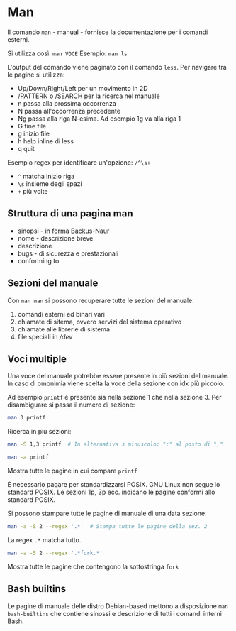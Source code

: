 # Man
Il comando `man` - manual - fornisce la documentazione per i comandi esterni.

Si utilizza così: `man VOCE`
Esempio: `man ls`

L'output del comando viene paginato con il comando `less`. Per navigare tra le pagine si utilizza:
- Up/Down/Right/Left per un movimento in 2D
- /PATTERN o /SEARCH per la ricerca nel manuale
- n passa alla prossima occorrenza
- N passa all'occorrenza precedente
- Ng passa alla riga N-esima. Ad esempio 1g va alla riga 1
- G fine file
- g inizio file
- h help inline di less
- q quit

Esempio regex per identificare un'opzione: `/^\s+`
- `^` matcha inizio riga
- `\s` insieme degli spazi
- `+` più volte

## Struttura di una pagina man
- sinopsi - in forma Backus-Naur
- nome - descrizione breve
- descrizione
- bugs - di sicurezza e prestazionali
- conforming to

## Sezioni del manuale
Con `man man` si possono recuperare tutte le sezioni del manuale:
1. comandi esterni ed binari vari
2. chiamate di sitema, ovvero servizi del sistema operativo
3. chiamate alle librerie di sistema
4. file speciali in */dev*

## Voci multiple
Una voce del manuale potrebbe essere presente in più sezioni del manuale.
In caso di omonimia viene scelta la voce della sezione con idx più piccolo.

Ad esempio `printf` è presente sia nella sezione 1 che nella sezione 3. Per disambiguare si passa il numero di sezione:
```bash
man 3 printf
```

Ricerca in più sezioni:
```bash
man -S 1,3 printf  # In alternativa s minuscolo; ":" al posto di ","
```

```bash
man -a printf
```
Mostra tutte le pagine in cui compare `printf` 

È necessario pagare per standardizzarsi POSIX. GNU Linux non segue lo standard POSIX.
Le sezioni 1p, 3p ecc. indicano le pagine conformi allo standard POSIX.

Si possono stampare tutte le pagine di manuale di una data sezione:
```bash
man -a -S 2 --regex '.*'  # Stampa tutte le pagine della sez. 2
```
La regex `.*` matcha tutto.

```bash
man -a -S 2 --regex '.*fork.*'
```
Mostra tutte le pagine che contengono la sottostringa `fork`

## Bash builtins
Le pagine di manuale delle distro Debian-based mettono a disposizione `man bash-builtins` che contiene sinossi e descrizione di tutti i comandi interni Bash.